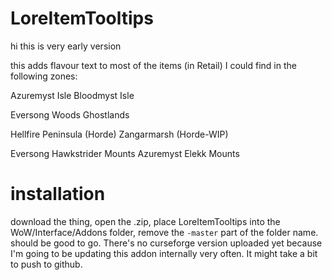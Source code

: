 # LoreItemTooltips
hi this is very early version

this adds flavour text to most of the items (in Retail) I could find in the following zones:

Azuremyst Isle
Bloodmyst Isle

Eversong Woods
Ghostlands

Hellfire Peninsula (Horde)
Zangarmarsh (Horde-WIP)

Eversong Hawkstrider Mounts
Azuremyst Elekk Mounts

# installation
download the thing, open the .zip, place LoreItemTooltips into the WoW/Interface/Addons folder, remove the `-master` part of the folder name. should be good to go.
There's no curseforge version uploaded yet because I'm going to be updating this addon internally very often. It might take a bit to push to github.
